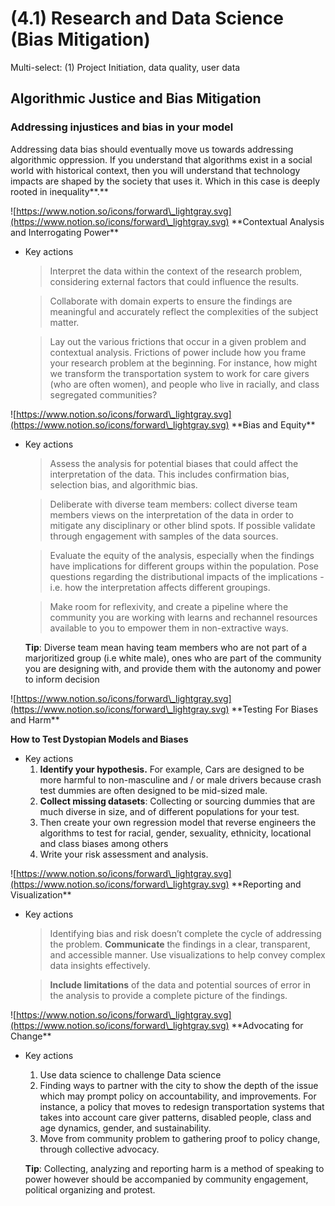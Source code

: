 # (4.1) Research and Data Science (Bias Mitigation)

Multi-select: (1) Project Initiation, data quality, user data

## Algorithmic Justice and Bias Mitigation

### Addressing injustices and bias in your model

Addressing data bias should eventually move us towards addressing algorithmic oppression. If you understand that algorithms exist in a social world with historical context, then you will understand that technology impacts are shaped by the society that uses it. Which in this case is deeply rooted in inequality\*\*.\*\*

![https://www.notion.so/icons/forward\_lightgray.svg](https://www.notion.so/icons/forward\_lightgray.svg) \*\*Contextual Analysis and Interrogating Power\*\*

*   Key actions

    > Interpret the data within the context of the research problem, considering external factors that could influence the results.

    > Collaborate with domain experts to ensure the findings are meaningful and accurately reflect the complexities of the subject matter.

    > Lay out the various frictions that occur in a given problem and contextual analysis. Frictions of power include how you frame your research problem at the beginning. For instance, how might we transform the transportation system to work for care givers (who are often women), and people who live in racially, and class segregated communities?

![https://www.notion.so/icons/forward\_lightgray.svg](https://www.notion.so/icons/forward\_lightgray.svg) \*\*Bias and Equity\*\*

*   Key actions

    > Assess the analysis for potential biases that could affect the interpretation of the data. This includes confirmation bias, selection bias, and algorithmic bias.

    > Deliberate with diverse team members: collect diverse team members views on the interpretation of the data in order to mitigate any disciplinary or other blind spots. If possible validate through engagement with samples of the data sources.

    > Evaluate the equity of the analysis, especially when the findings have implications for different groups within the population. Pose questions regarding the distributional impacts of the implications - i.e. how the interpretation affects different groupings.

    > Make room for reflexivity, and create a pipeline where the community you are working with learns and rechannel resources available to you to empower them in non-extractive ways.

    **Tip**: Diverse team mean having team members who are not part of a marjoritized group (i.e white male), ones who are part of the community you are designing with, and provide them with the autonomy and power to inform decision

![https://www.notion.so/icons/forward\_lightgray.svg](https://www.notion.so/icons/forward\_lightgray.svg) \*\*Testing For Biases and Harm\*\*

**How to Test Dystopian Models and Biases**

* Key actions
  1. **Identify your hypothesis.** For example, Cars are designed to be more harmful to non-masculine and / or male drivers because crash test dummies are often designed to be mid-sized male.
  2. **Collect missing datasets**: Collecting or sourcing dummies that are much diverse in size, and of different populations for your test.
  3. Then create your own regression model that reverse engineers the algorithms to test for racial, gender, sexuality, ethnicity, locational and class biases among others
  4. Write your risk assessment and analysis.

![https://www.notion.so/icons/forward\_lightgray.svg](https://www.notion.so/icons/forward\_lightgray.svg) \*\*Reporting and Visualization\*\*

*   Key actions

    > Identifying bias and risk doesn’t complete the cycle of addressing the problem. **Communicate** the findings in a clear, transparent, and accessible manner. Use visualizations to help convey complex data insights effectively.

    > **Include limitations** of the data and potential sources of error in the analysis to provide a complete picture of the findings.

![https://www.notion.so/icons/forward\_lightgray.svg](https://www.notion.so/icons/forward\_lightgray.svg) \*\*Advocating for Change\*\*

*   Key actions

    1. Use data science to challenge Data science
    2. Finding ways to partner with the city to show the depth of the issue which may prompt policy on accountability, and improvements. For instance, a policy that moves to redesign transportation systems that takes into account care giver patterns, disabled people, class and age dynamics, gender, and sustainability.
    3. Move from community problem to gathering proof to policy change, through collective advocacy.

    **Tip**: Collecting, analyzing and reporting harm is a method of speaking to power however should be accompanied by community engagement, political organizing and protest.
